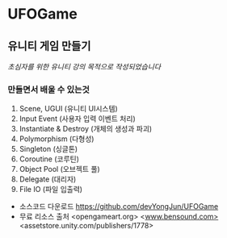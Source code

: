 UFOGame
===
유니티 게임 만들기
---
_초심자를 위한 유니티 강의 목적으로 작성되었습니다_   


### 만들면서 배울 수 있는것
1. Scene, UGUI (유니티 UI시스템)
2. Input Event (사용자 입력 이벤트 처리)
3. Instantiate & Destroy (개체의 생성과 파괴)
4. Polymorphism (다형성)
5. Singleton (싱글톤)
6. Coroutine (코루틴)
7. Object Pool (오브젝트 풀)
8. Delegate (대리자)
9. File IO (파일 입출력)


- 소스코드 다운로드
<https://github.com/devYongJun/UFOGame>   
- 무료 리소스 출처
<opengameart.org>
<www.bensound.com>
<assetstore.unity.com/publishers/1778>   

